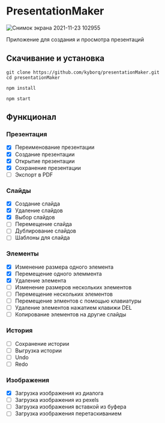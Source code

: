# PresentationMaker

![Снимок экрана 2021-11-23 102955](https://user-images.githubusercontent.com/52314985/142985297-6db86cb9-aedb-47ae-97d0-0efdd0fa4d72.png)

Приложение для создания и просмотра презентаций

## Скачивание и установка 

```
git clone https://github.com/kyborq/presentationMaker.git
cd presentationMaker

npm install

npm start
```
## Функционал

### Презентация

- [x] Переименование презентации
- [x] Создание презентации
- [x] Открытие презентации
- [x] Сохранение презентации
- [ ] Экспорт в PDF

### Слайды

- [x] Создание слайда
- [x] Удаление слайдов
- [x] Выбор слайдов
- [ ] Перемещение слайда
- [ ] Дублирование слайдов
- [ ] Шаблоны для слайда

### Элементы
- [x] Изменение размера одного элемента
- [x] Перемещение одного элеммента
- [x] Удаление элемента
- [ ] Изменение размеров нескольких элементов
- [ ] Перемещение нескольких элементов
- [ ] Перемещение элментов с помощью клавиатуры
- [ ] Удаление элементов нажатием клавижи DEL
- [ ] Копирование элементов на другие слайды

### История
- [ ] Сохранение истории
- [ ] Выгрузка истории
- [ ] Undo
- [ ] Redo

### Изображения
- [x] Загрузка изображения из диалога
- [ ] Загрузка изображения из pexels
- [ ] Загрузка изображения вставкой из буфера
- [ ] Загрузка изображения перетаскиванием
